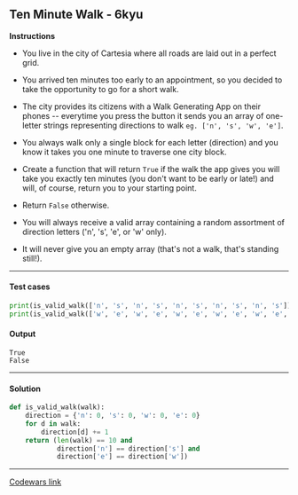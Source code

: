 ## Ten Minute Walk - 6kyu

**Instructions**

- You live in the city of Cartesia where all roads are laid out in a perfect grid.

- You arrived ten minutes too early to an appointment, so you decided to take the opportunity to go for a short walk.

- The city provides its citizens with a Walk Generating App on their phones -- everytime you press the button it sends you an array of one-letter strings representing directions to walk `eg. ['n', 's', 'w', 'e']`.

- You always walk only a single block for each letter (direction) and you know it takes you one minute to traverse one city block.

- Create a function that will return `True` if the walk the app gives you will take you exactly ten minutes (you don't want to be early or late!) and will, of course, return you to your starting point.

- Return `False` otherwise.

- You will always receive a valid array containing a random assortment of direction letters ('n', 's', 'e', or 'w' only).

- It will never give you an empty array (that's not a walk, that's standing still!).

---

#### Test cases

```python
print(is_valid_walk(['n', 's', 'n', 's', 'n', 's', 'n', 's', 'n', 's']))
print(is_valid_walk(['w', 'e', 'w', 'e', 'w', 'e', 'w', 'e', 'w', 'e', 'n', 'n']))
```

#### Output
```
True
False
```

---

#### Solution

```python
def is_valid_walk(walk):
    direction = {'n': 0, 's': 0, 'w': 0, 'e': 0}
    for d in walk:
        direction[d] += 1
    return (len(walk) == 10 and
            direction['n'] == direction['s'] and
            direction['e'] == direction['w'])
```

---


[Codewars link](https://www.codewars.com/kata/54da539698b8a2ad76000228)
